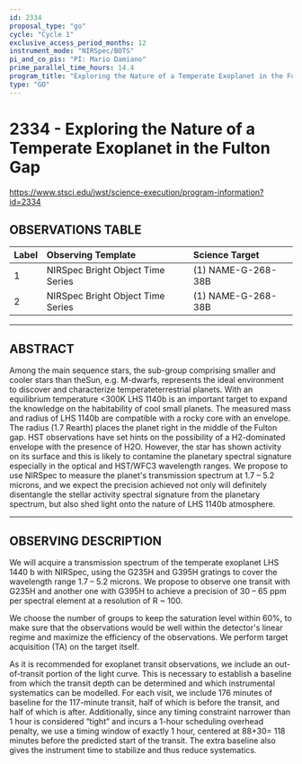 ```yaml
---
id: 2334
proposal_type: "go"
cycle: "Cycle 1"
exclusive_access_period_months: 12
instrument_mode: "NIRSpec/BOTS"
pi_and_co_pis: "PI: Mario Damiano"
prime_parallel_time_hours: 14.4
program_title: "Exploring the Nature of a Temperate Exoplanet in the Fulton Gap"
type: "GO"
---
```

# 2334 - Exploring the Nature of a Temperate Exoplanet in the Fulton Gap
https://www.stsci.edu/jwst/science-execution/program-information?id=2334
## OBSERVATIONS TABLE
| Label | Observing Template | Science Target |
| :---- | :---------------------------------- | :-------------------- |
| 1     | NIRSpec Bright Object Time Series   | (1) NAME-G-268-38B    |
| 2     | NIRSpec Bright Object Time Series   | (1) NAME-G-268-38B    |

---

## ABSTRACT

Among the main sequence stars, the sub-group comprising smaller and cooler stars than theSun, e.g. M-dwarfs, represents the ideal environment to discover and characterize temperateterrestrial planets. With an equilibrium temperature <300K LHS 1140b is an important target to expand the knowledge on the habitability of cool small planets. The measured mass and radius of LHS 1140b are compatible with a rocky core with an envelope. The radius (1.7 Rearth) places the planet right in the middle of the Fulton gap. HST observations have set hints on the possibility of a H2-dominated envelope with the presence of H2O. However, the star has shown activity on its surface and this is likely to contamine the planetary spectral signature especially in the optical and HST/WFC3 wavelength ranges. We propose to use NIRSpec to measure the planet's transmission spectrum at 1.7 – 5.2 microns, and we expect the precision achieved not only will definitely disentangle the stellar activity spectral signature from the planetary spectrum, but also shed light onto the nature of LHS 1140b atmosphere.

---

## OBSERVING DESCRIPTION

We will acquire a transmission spectrum of the temperate exoplanet LHS 1440 b with NIRSpec, using the G235H and G395H gratings to cover the wavelength range 1.7 – 5.2 microns. We propose to observe one transit with G235H and another one with G395H to achieve a precision of 30 – 65 ppm per spectral element at a resolution of R ~ 100.

We choose the number of groups to keep the saturation level within 60%, to make sure that the observations would be well within the detector's linear regime and maximize the efficiency of the observations. We perform target acquisition (TA) on the target itself.

As it is recommended for exoplanet transit observations, we include an out-of-transit portion of the light curve. This is necessary to establish a baseline from which the transit depth can be determined and which instrumental systematics can be modelled. For each visit, we include 176 minutes of baseline for the 117-minute transit, half of which is before the transit, and half of which is after. Additionally, since any timing constraint narrower than 1 hour is considered “tight” and incurs a 1-hour scheduling overhead penalty, we use a timing window of exactly 1 hour, centered at 88+30= 118 minutes before the predicted start of the transit. The extra baseline also gives the instrument time to stabilize and thus reduce systematics.